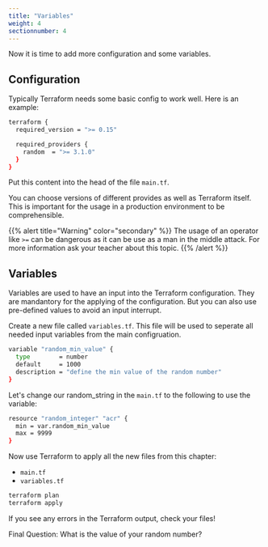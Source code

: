 ```yaml
---
title: "Variables"
weight: 4
sectionnumber: 4
---
```


Now it is time to add more configuration and some variables.


## Configuration

Typically Terraform needs some basic config to work well. Here is an example:

```bash
terraform {
  required_version = ">= 0.15"

  required_providers {
    random  = ">= 3.1.0"
  }
}
```

Put this content into the head of the file `main.tf`.

You can choose versions of different provides as well as Terraform itself. This is important for the usage in a production environment to be comprehensible.

{{% alert title="Warning" color="secondary" %}}
The usage of an operator like `>=` can be dangerous as it can be use as a man in the middle attack. For more information ask your teacher about this topic.
{{% /alert %}}


## Variables

Variables are used to have an input into the Terraform configuration. They are mandantory for the applying of the configuration. But you can also use pre-defined values to avoid an input interrupt.

Create a new file called `variables.tf`.
This file will be used to seperate all needed input variables from the main configruation.

```bash
variable "random_min_value" {
  type        = number
  default     = 1000
  description = "define the min value of the random number"
}
```

Let's change our random_string in the `main.tf` to the following to use the variable:

```bash
resource "random_integer" "acr" {
  min = var.random_min_value
  max = 9999
}
```

Now use Terraform to apply all the new files from this chapter:

* `main.tf`
* `variables.tf`

```bash
terraform plan
terraform apply
```

If you see any errors in the Terraform output, check your files!

Final Question: What is the value of your random number?

